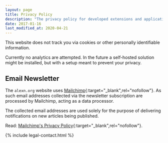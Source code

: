 ```yaml
---
layout: page
title: Privacy Policy
description: "The privacy policy for developed extensions and applications"
date: 2017-01-16
last_modified_at: 2020-04-21
---
```


This website does not track you via cookies or other personally identifiable information.

Currently no analytics are attempted. In the future a self-hosted solution might be installed, but with a setup meant to prevent your privacy.

## Email Newsletter

The `alexn.org` website uses [Mailchimp](https://mailchimp.com/){:target="_blank",rel="nofollow"}. As such email addresses collected via the newsletter subscription are processed by Mailchimp, acting as a data processor.

The collected email addresses are used solely for the purpose of delivering notifications on new articles being published.

Read: [Mailchimp's Privacy Policy](https://mailchimp.com/legal/privacy/#3._Privacy_for_Contacts){:target="_blank",rel="nofollow"}.

{% include legal-contact.html %}
